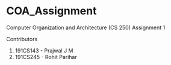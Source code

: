 # COA_Assignment
Computer Organization and Architecture (CS 250)
Assignment 1

Contributors
1. 191CS143 - Prajwal J M
2. 191CS245 - Rohit Parihar
